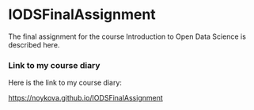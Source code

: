 # IODSFinalAssignment

The final assignment for the course Introduction to Open Data Science is described here. 


### Link to my course diary

Here is the link to my course diary:

https://noykova.github.io/IODSFinalAssignment

